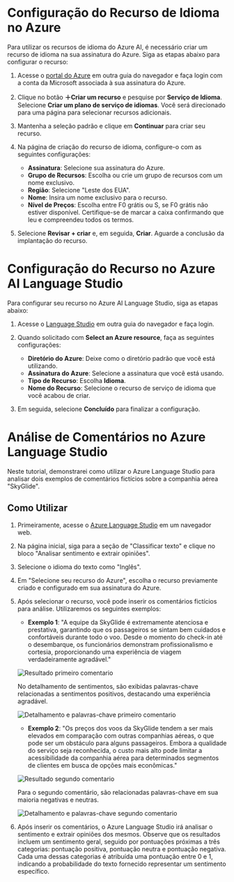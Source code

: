 # Configuração do Recurso de Idioma no Azure

Para utilizar os recursos de idioma do Azure AI, é necessário criar um recurso de idioma na sua assinatura do Azure. Siga as etapas abaixo para configurar o recurso:

1. Acesse o [portal do Azure](https://portal.azure.com) em outra guia do navegador e faça login com a conta da Microsoft associada à sua assinatura do Azure.

2. Clique no botão **＋Criar um recurso** e pesquise por **Serviço de Idioma**. Selecione **Criar um plano de serviço de idiomas**. Você será direcionado para uma página para selecionar recursos adicionais.

3. Mantenha a seleção padrão e clique em **Continuar** para criar seu recurso.

4. Na página de criação do recurso de idioma, configure-o com as seguintes configurações:
   - **Assinatura**: Selecione sua assinatura do Azure.
   - **Grupo de Recursos**: Escolha ou crie um grupo de recursos com um nome exclusivo.
   - **Região**: Selecione "Leste dos EUA".
   - **Nome**: Insira um nome exclusivo para o recurso.
   - **Nível de Preços**: Escolha entre F0 grátis ou S, se F0 grátis não estiver disponível. Certifique-se de marcar a caixa confirmando que leu e compreendeu todos os termos.

5. Selecione **Revisar + criar** e, em seguida, **Criar**. Aguarde a conclusão da implantação do recurso.

# Configuração do Recurso no Azure AI Language Studio

Para configurar seu recurso no Azure AI Language Studio, siga as etapas abaixo:

1. Acesse o [Language Studio](https://language.cognitive.azure.com) em outra guia do navegador e faça login.

2. Quando solicitado com **Select an Azure resource**, faça as seguintes configurações:
   - **Diretório do Azure**: Deixe como o diretório padrão que você está utilizando.
   - **Assinatura do Azure**: Selecione a assinatura que você está usando.
   - **Tipo de Recurso**: Escolha **Idioma**.
   - **Nome do Recurso**: Selecione o recurso de serviço de idioma que você acabou de criar.

3. Em seguida, selecione **Concluído** para finalizar a configuração.

# Análise de Comentários no Azure Language Studio

Neste tutorial, demonstrarei como utilizar o Azure Language Studio para analisar dois exemplos de comentários fictícios sobre a companhia aérea "SkyGlide".

## Como Utilizar

1. Primeiramente, acesse o [Azure Language Studio](https://language.cognitive.azure.com) em um navegador web.

2. Na página inicial, siga para a seção de "Classificar texto" e clique no bloco "Analisar sentimento e extrair opiniões".

3. Selecione o idioma do texto como "Inglês".

4. Em "Selecione seu recurso do Azure", escolha o recurso previamente criado e configurado em sua assinatura do Azure.

5. Após selecionar o recurso, você pode inserir os comentários fictícios para análise. Utilizaremos os seguintes exemplos:

   - **Exemplo 1**: "A equipe da SkyGlide é extremamente atenciosa e prestativa, garantindo que os passageiros se sintam bem cuidados e confortáveis durante todo o voo. Desde o momento do check-in até o desembarque, os funcionários demonstram profissionalismo e cortesia, proporcionando uma experiência de viagem verdadeiramente agradável."

   ![Resultado primeiro comentario](https://github.com/Lugaus/Desafio-de-Projeto-DIO---Analise-de-Sentimentos-com-Language-Studio-no-Azure-AI/assets/129623426/de641dea-dec7-4d55-bced-eb4824f95fd8)

      No detalhamento de sentimentos, são exibidas palavras-chave relacionadas a sentimentos positivos, destacando uma experiência agradável.

   ![Detalhamento e palavras-chave primeiro comentario](https://github.com/Lugaus/Desafio-de-Projeto-DIO---Analise-de-Sentimentos-com-Language-Studio-no-Azure-AI/assets/129623426/f5a55d38-3fc6-464c-ae1d-d3b7b8e9e2ec)

   - **Exemplo 2**: "Os preços dos voos da SkyGlide tendem a ser mais elevados em comparação com outras companhias aéreas, o que pode ser um obstáculo para alguns passageiros. Embora a qualidade do serviço seja reconhecida, o custo mais alto pode limitar a acessibilidade da companhia aérea para determinados segmentos de clientes em busca de opções mais econômicas."

   ![Resultado segundo comentario](https://github.com/Lugaus/Desafio-de-Projeto-DIO---Analise-de-Sentimentos-com-Language-Studio-no-Azure-AI/assets/129623426/0b1de749-5e94-463b-8205-6b1405e3585f)

      Para o segundo comentário, são relacionadas palavras-chave em sua maioria negativas e neutras.

   ![Detalhamento e palavras-chave segundo comentario](https://github.com/Lugaus/Desafio-de-Projeto-DIO---Analise-de-Sentimentos-com-Language-Studio-no-Azure-AI/assets/129623426/9a8ecf05-266a-4d1a-a4ee-e1973d9dbd1a)

6. Após inserir os comentários, o Azure Language Studio irá analisar o sentimento e extrair opiniões dos mesmos. Observe que os resultados incluem um sentimento geral, seguido por pontuações próximas a três categorias: pontuação positiva, pontuação neutra e pontuação negativa. Cada uma dessas categorias é atribuída uma pontuação entre 0 e 1, indicando a probabilidade do texto fornecido representar um sentimento específico.








